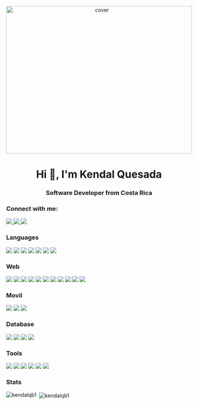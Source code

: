 <div align="center">
<img width="100%" height = "400px" src="https://cdn.pixabay.com/photo/2016/02/19/11/19/computer-1209641_960_720.jpg" alt="cover" />
</div>
<h1 align="center">Hi 👋, I'm Kendal Quesada</h1>
<h3 align="center">Software Developer from Costa Rica</h3>

<h3 align="left">Connect with me:</h3>
<p>
    <a href="https://www.linkedin.com/in/kendal-quesada/">
        <img src="https://img.shields.io/badge/LinkedIn-0077B5?style=for-the-badge&logo=linkedin&logoColor=white">
    </a>
    <a href="https://twitter.com/KendalQuesada">
        <img src="https://img.shields.io/badge/Twitter-1DA1F2?style=for-the-badge&logo=twitter&logoColor=white">
    </a>
    <a href="mailto:kendalqb1@gmail.com">
        <img src="https://img.shields.io/badge/Gmail-D14836?style=for-the-badge&logo=gmail&logoColor=white">
    </a>
</p>

<h3 align="left">Languages</h3>
<p>
<img src="https://img.shields.io/badge/JavaScript-323330?style=for-the-badge&logo=javascript&logoColor=F7DF1E">
<img src="https://img.shields.io/badge/C%2B%2B-00599C?style=for-the-badge&logo=c%2B%2B&logoColor=whit">
<img src="https://img.shields.io/badge/Java-FA9D0B?style=for-the-badge&logo=java&logoColor=white">
<img src="https://img.shields.io/badge/Python-356A98?style=for-the-badge&logo=python&logoColor=white">
<img src="https://img.shields.io/badge/C%23-631F74?style=for-the-badge&logo=c-sharp&logoColor=white">
<img src="https://img.shields.io/badge/Dart-00C7AE?style=for-the-badge&logo=dart&logoColor=white">
<img src="https://img.shields.io/badge/Typescript-00599C?style=for-the-badge&logo=typescript&logoColor=white">
</p>

<h3 align="left">Web</h3>
<p>
<img src="https://img.shields.io/badge/HTML5-E34F26?style=for-the-badge&logo=html5&logoColor=white">
<img src="https://img.shields.io/badge/CSS3-1572B6?style=for-the-badge&logo=css3&logoColor=white">
<img src="https://img.shields.io/badge/Node.js-339933?style=for-the-badge&logo=nodedotjs&logoColor=white">
<img src="https://img.shields.io/badge/Express.js-000000?style=for-the-badge&logo=express&logoColor=white">
<img src="https://img.shields.io/badge/.NET-5C2D91?style=for-the-badge&logo=.net&logoColor=white">
<img src="https://img.shields.io/badge/React-20232A?style=for-the-badge&logo=react&logoColor=61DAFB">
<img src="https://img.shields.io/badge/Tailwind_CSS-38B2AC?style=for-the-badge&logo=tailwind-css&logoColor=white">
<img src="https://img.shields.io/badge/Bootstrap-563D7C?style=for-the-badge&logo=bootstrap&logoColor=white">
<img src="https://img.shields.io/badge/React_Router-CA4245?style=for-the-badge&logo=react-router&logoColor=white">
<img src="https://img.shields.io/badge/Material--UI-0081CB?style=for-the-badge&logo=material-ui&logoColor=white">
<img src="https://img.shields.io/badge/Flask-000000?style=for-the-badge&logo=flask&logoColor=white">
</p>

<h3 align="left">Movil</h3>
<p>
<img src="https://img.shields.io/badge/Flutter-02569B?style=for-the-badge&logo=flutter&logoColor=white">
<img src="https://img.shields.io/badge/Android-3DDC84?style=for-the-badge&logo=android&logoColor=white">
<img src="https://img.shields.io/badge/iOS-000000?style=for-the-badge&logo=ios&logoColor=white">
</p>

<h3 align="left">Database</h3>
<p>
<img src="https://img.shields.io/badge/MySQL-02569B?style=for-the-badge&logo=mysql&logoColor=white">
<img src="https://img.shields.io/badge/MongoDB-white?style=for-the-badge&logo=mongodb&logoColor=4EA94B">
<img src="https://img.shields.io/badge/SQLite-07405E?style=for-the-badge&logo=sqlite&logoColor=white">
<img src="https://img.shields.io/badge/SQLServer-8A96A4?style=for-the-badge&logo=microsoft-sql-server&logoColor=white">
</p>

<h3 align="left">Tools</h3>
<p>
<img src="https://img.shields.io/badge/Git-F05032?style=for-the-badge&logo=git&logoColor=white">
<img src="https://img.shields.io/badge/GitHub-100000?style=for-the-badge&logo=github&logoColor=white">
<img src="https://img.shields.io/badge/Linux-FCC624?style=for-the-badge&logo=linux&logoColor=black">
<img src="https://img.shields.io/badge/Postman-FF6C37?style=for-the-badge&logo=Postman&logoColor=white">
<img src="https://img.shields.io/badge/Heroku-430098?style=for-the-badge&logo=heroku&logoColor=white">
<img src="https://img.shields.io/badge/Vercel-000000?style=for-the-badge&logo=vercel&logoColor=white">
</p>

<h3 align="left">Stats</h3>
<p><img align="left" src="https://github-readme-stats.vercel.app/api/top-langs/?username=kendalqb1&layout=compact&card_width=300em" alt="kendalqb1" /></p>
<p>&nbsp;<img align="center" src="https://github-readme-stats.vercel.app/api?username=kendalqb1&show_icons=true&locale=en" alt="kendalqb1" /></p>
